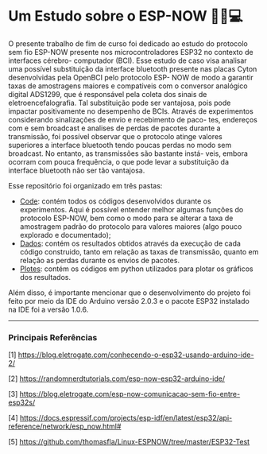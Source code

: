# Um Estudo sobre o ESP-NOW 🧠📡💻

O presente trabalho de fim de curso foi dedicado ao estudo do protocolo sem fio
ESP-NOW presente nos microcontroladores ESP32 no contexto de interfaces cérebro-
computador (BCI). Esse estudo de caso visa analisar uma possível substituição da interface
bluetooth presente nas placas Cyton desenvolvidas pela OpenBCI pelo protocolo ESP-
NOW de modo a garantir taxas de amostragens maiores e compatíveis com o conversor
analógico digital ADS1299, que é responsável pela coleta dos sinais de eletroencefalografia.
Tal substituição pode ser vantajosa, pois pode impactar positivamente no desempenho de
BCIs. Através de experimentos considerando sinalizações de envio e recebimento de paco-
tes, endereços com e sem broadcast e analises de perdas de pacotes durante a transmissão,
foi possível observar que o protocolo atinge valores superiores a interface bluetooth tendo
poucas perdas no modo sem broadcast. No entanto, as transmissões são bastante instá-
veis, embora ocorram com pouca frequência, o que pode levar a substituição da interface
bluetooth não ser tão vantajosa.

Esse repositório foi organizado em três pastas:
- [Code](https://github.com/wesnasimone/EA006_TCC_ESP-NOW/tree/main/Code): contém todos os códigos desenvolvidos durante os experimentos. Aqui é possível entender melhor algumas funções do protocolo ESP-NOW, bem como o modo para se alterar a taxa de amostragem padrão do protocolo para valores maiores (algo pouco explorado e documentado);
- [Dados](https://github.com/wesnasimone/EA006_TCC_ESP-NOW/tree/main/Dados): contém os resultados obtidos através da execução de cada código construido, tanto em relação as taxas de transmissão, quanto em relação as perdas durante os envios de pacotes.
- [Plotes](https://github.com/wesnasimone/EA006_TCC_ESP-NOW/tree/main/Plotes): contém os códigos em python utilizados para plotar os gráficos dos resultados.

Além disso, é importante mencionar que o desenvolvimento do projeto foi feito por meio da IDE do Arduino versão 2.0.3 e o pacote ESP32 instalado na IDE foi a versão 1.0.6.

---
### Principais Referências
[1] https://blog.eletrogate.com/conhecendo-o-esp32-usando-arduino-ide-2/

[2] https://randomnerdtutorials.com/esp-now-esp32-arduino-ide/

[3] https://blog.eletrogate.com/esp-now-comunicacao-sem-fio-entre-esp32s/

[4] https://docs.espressif.com/projects/esp-idf/en/latest/esp32/api-reference/network/esp_now.html#

[5] https://github.com/thomasfla/Linux-ESPNOW/tree/master/ESP32-Test

